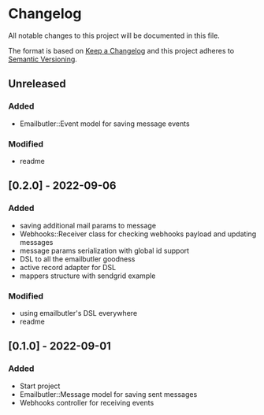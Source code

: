 # Changelog
All notable changes to this project will be documented in this file.

The format is based on [Keep a Changelog](http://keepachangelog.com/en/1.0.0/)
and this project adheres to [Semantic Versioning](http://semver.org/spec/v2.0.0.html).

## Unreleased
### Added
- Emailbutler::Event model for saving message events

### Modified
- readme

## [0.2.0] - 2022-09-06
### Added
- saving additional mail params to message
- Webhooks::Receiver class for checking webhooks payload and updating messages
- message params serialization with global id support
- DSL to all the emailbutler goodness
- active record adapter for DSL
- mappers structure with sendgrid example

### Modified
- using emailbutler's DSL everywhere
- readme

## [0.1.0] - 2022-09-01
### Added
- Start project
- Emailbutler::Message model for saving sent messages
- Webhooks controller for receiving events

